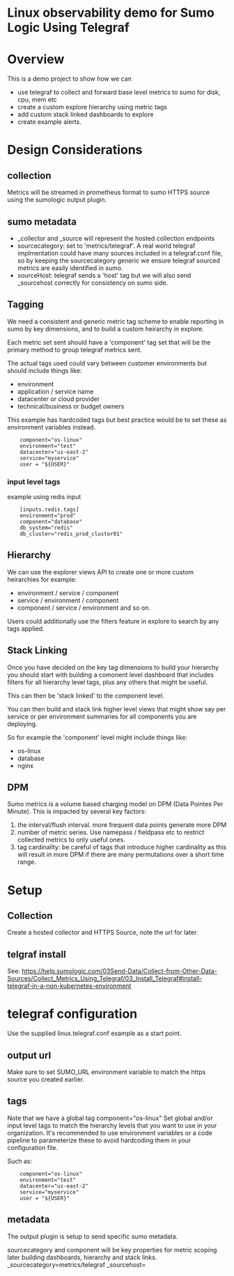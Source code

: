 # Linux observability demo for Sumo Logic Using Telegraf

# Overview
This is a demo project to show how we can 
- use telegraf to collect and forward base level metrics to sumo for disk, cpu, mem etc
- create a custom explore hierarchy using metric tags
- add custom stack linked dashboards to explore
- create example alerts.

# Design Considerations

## collection
Metrics will be streamed in prometheus format to sumo HTTPS source using the sumologic output plugin. 

## sumo metadata
- _collector and _source will represent the hosted collection endpoints
- sourcecategory: set to 'metrics/telegraf'.  A real world telegraf implmentation could have many sources included in a telegraf.conf file, so by keeping the sourcecategory generic we ensure telegraf sourced metrics are easily identified in sumo.
- sourceHost: telegraf sends a 'host' tag but we will also send _sourcehost correctly for consistency on sumo side.

## Tagging
We need a consistent and generic metric tag scheme to enable reporting in sumo by key dimensions, and to build a custom heirarchy in explore.

Each metric set sent should have a 'component' tag set that will be the primary method to group telegraf metrics sent.

The actual tags used could vary between customer environments but should include things like:
- environment
- application / service name
- datacenter or cloud provider
- technical/business or budget owners

This example has hardcoded tags but best practice would be to set these as environment variables instead.
```
    component="os-linux"
    environment="test"
    datacenter="us-east-2"
    service="myservice"
    user = "${USER}"
```
### input level tags
example using redis input
```
    [inputs.redis.tags]
    environment="prod"
    component="database"
    db_system="redis"
    db_cluster="redis_prod_cluster01"
```

## Hierarchy
We can use the explorer views API to create one or more custom heirarchies for example:
- environment / service / component
- service / environment / component
- component / service / environment
and so on.

Users could additionally use the filters feature in explore to search by any tags applied.

## Stack Linking 
Once you have decided on the key tag dimensions to build your hierarchy you should start with building a comonent level dashboard that includes filters for all hierarchy level tags, plus any others that might be useful.

This can then be 'stack linked' to the component level.

You can then build and stack link higher level views that might show say per service or per environment summaries for all components you are deploying.

So for example the 'component' level might include things like:
- os-linux
- database
- nginx

## DPM
Sumo metrics is a volume based charging model on DPM (Data Pointes Per Minute). This is impacted by several key factors:
1. the interval/flush interval. more frequent data points generate more DPM
2. number of metric series. Use namepass / fieldpass etc to restrict collected metrics to only useful ones.
3. tag cardinality: be careful of tags that introduce higher cardinality as this will result in more DPM if there are many permutations over a short time range.

# Setup

## Collection
Create a hosted collector and HTTPS Source, note the url for later.

## telgraf install
See: https://help.sumologic.com/03Send-Data/Collect-from-Other-Data-Sources/Collect_Metrics_Using_Telegraf/03_Install_Telegraf#install-telegraf-in-a-non-kubernetes-environment

# telegraf configuration
Use the supplied linux.telegraf.conf example as a start point.

## output url
Make sure to set SUMO_URL environment variable to match the https source you created earlier.

## tags
Note that we have a global tag component="os-linux"
Set global and/or input level tags to match the hierarchy levels that you want to use in your organization. 
It's recommended to use environment variables or a code pipeline to parameterize these to avoid hardcoding them in your configuration file.

Such as:
```
    component="os-linux"
    environment="test"
    datacenter="us-east-2"
    service="myservice"
    user = "${USER}"
```

## metadata
The output plugin is setup to send specific sumo metadata.

sourcecategory and component will be key properties for metric scoping later building dashboards, hierarchy and stack links.
_sourcecategory=metrics/telegraf
_sourcehost=<local hostname>